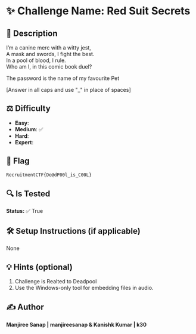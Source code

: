 # ✨ Challenge Name: **Red Suit Secrets**

## 📜 Description
I’m a canine merc with a witty jest,  
A mask and swords, I fight the best.  
In a pool of blood, I rule.  
Who am I, in this comic book duel?  

The password is the name of my favourite Pet

[Answer in all caps and use "_" in place of spaces]

## ⚖️ Difficulty
- **Easy**: 
- **Medium**: ✅
- **Hard**: 
- **Expert**: 

## 🚩 Flag
`RecruitmentCTF{De@dP00l_is_C00L}`

## 🔍 Is Tested
**Status:** ✅ True

## 🛠️ Setup Instructions (if applicable)
None

## 💡 Hints (optional)
1) Challenge is Realted to Deadpool
2) Use the Windows-only tool for embedding files in audio.

## ✍️ Author
**Manjiree Sanap | manjireesanap & Kanishk Kumar | k30**
